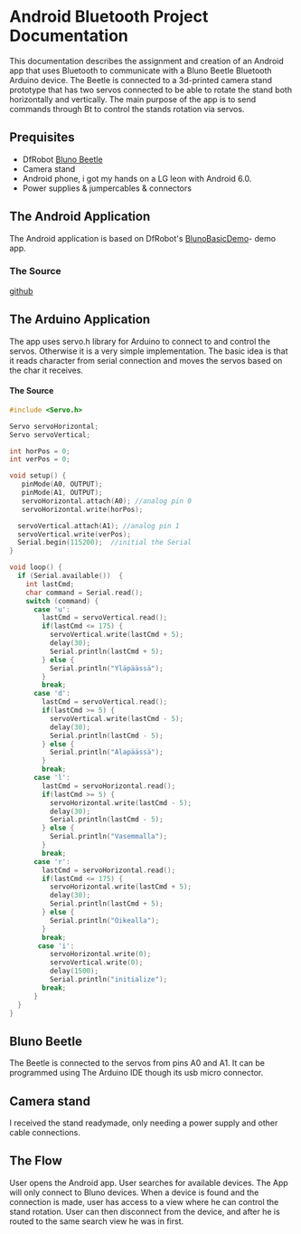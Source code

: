 # Android Bluetooth Project Documentation

This documentation describes the assignment and creation of an Android app that uses Bluetooth to communicate with a Bluno Beetle Bluetooth Arduino device. The Beetle is connected to a 3d-printed camera stand prototype that has two servos connected to be able to rotate the stand both horizontally and vertically. The main purpose of the app is to send commands through Bt to control the stands rotation via servos.

## Prequisites
  * DfRobot [Bluno Beetle](http://https://www.dfrobot.com/product-1259.html.com)
  * Camera stand
  * Android phone, i got my hands on a LG leon with Android 6.0.
  * Power supplies & jumpercables & connectors

## The Android Application

The Android application is based on DfRobot's [BlunoBasicDemo](https://github.com/DFRobot/BlunoBasicDemo)- demo app.

### The Source
[github](https://github.com/mkamka/CameraBlunoApp)

## The Arduino Application

The app uses servo.h library for Arduino to connect to and control the servos. Otherwise it is a very simple implementation. The basic idea is that it reads character from serial connection and moves the servos based on the char it receives.
#### The Source
```c
#include <Servo.h>

Servo servoHorizontal;
Servo servoVertical;

int horPos = 0;
int verPos = 0;

void setup() {
   pinMode(A0, OUTPUT);
   pinMode(A1, OUTPUT);
   servoHorizontal.attach(A0); //analog pin 0
   servoHorizontal.write(horPos);

  servoVertical.attach(A1); //analog pin 1
  servoVertical.write(verPos);
  Serial.begin(115200);  //initial the Serial
}

void loop() {
  if (Serial.available())  {
    int lastCmd;
    char command = Serial.read();
    switch (command) {
      case 'u':
        lastCmd = servoVertical.read();
        if(lastCmd <= 175) {
          servoVertical.write(lastCmd + 5);
          delay(30);
          Serial.println(lastCmd + 5);
        } else {
          Serial.println("Yläpäässä");
        }
        break;
      case 'd':
        lastCmd = servoVertical.read();
        if(lastCmd >= 5) {
          servoVertical.write(lastCmd - 5);
          delay(30);
          Serial.println(lastCmd - 5);
        } else {
          Serial.println("Alapäässä");
        }
        break;
      case 'l':
        lastCmd = servoHorizontal.read();
        if(lastCmd >= 5) {
          servoHorizontal.write(lastCmd - 5);
          delay(30);
          Serial.println(lastCmd - 5);
        } else {
          Serial.println("Vasemmalla");
        }
        break;
      case 'r':
        lastCmd = servoHorizontal.read();
        if(lastCmd <= 175) {
          servoHorizontal.write(lastCmd + 5);
          delay(30);
          Serial.println(lastCmd + 5);
        } else {
          Serial.println("Oikealla");
        }
        break;
       case 'i':
          servoHorizontal.write(0);
          servoVertical.write(0);
          delay(1500);
          Serial.println("initialize");
        break;
      }
  }
}
```

## Bluno Beetle

The Beetle is connected to the servos from pins A0 and A1. It can be programmed using The Arduino IDE though its usb micro connector.

## Camera stand
I received the stand readymade, only needing a power supply and other cable connections.

## The Flow
User opens the Android app. User searches for available devices. The App will only connect to Bluno devices. When a device is found and the connection is made, user has access to a view where he can control the stand rotation. User can then disconnect from the device, and after he is routed to the same search view he was in first.
